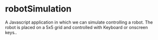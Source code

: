 # robotSimulation
A Javascript application in which we can simulate controlling a robot. The robot is placed on a 5x5 grid and controlled with Keyboard or onscreen keys..
